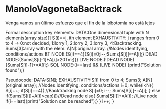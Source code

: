 # ManoloVagonetaBacktrack
Venga vamos un último esfuerzo que el fin de la lobotomía no está lejos


Formal description key elements:
DATA:One dimensional tuple with N elements(array size)[] S(i)==j, ith element
EXHAUSTIVITY: j ranges from 0 to 4 -> 0:not decided, 1:lorry 1, 2:lorry 2, 3:lorry 3, 4:Backtracking. Sums[3]:array with the elem. A[N]:original array.
//Nodes identifying, conditions/actions
BT NODE:(S(i)==4){S(i)=0;i--;Sums[S[i]]-=A[i];}
DEAD NODE:(Sums[S[i]-1]+A[i]>20Tm;){}
LIVE NODE:(!DEAD NODE){Sums[S[i]-1]+=A[i];}
SOL NODE:(i==last) && (LIVE NODE) {printf("Solution found");}

Pseudocode:
DATA:S[N];
EXHAUSTIVITY:S[i] from 0 to 4; Sums[3](); A[N](original array);
//Nodes identifying, conditions/actions
i=0;
while(i<N){
S[i]++;
if(S[i]==4){ //Backtracking node
S[i]=0;
i--;
Sums[S[i]]-=A[i];
}
else if(Sums[S[i]]+A[i]>cap){}//Dead node
else{
Sums[S[i]]+=A[i]; //Live node
if(i==last){print("Solution can be reached");}
}
i++;
}
